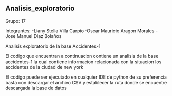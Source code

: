 Analisis_exploratorio
----------------
Grupo: 17

Integrantes: -Liany Stella Villa Carpio -Oscar Mauricio Aragon Morales -Jose Manuel Diaz Bolaños

Analisis exploratorio de la base Accidentes-1

El codigo que encuentran a continuacion contiene un analisis de la base accidentes-1 la cual contiene informacion relacionada con la situacion los accidentes de la ciudad de new york

El codigo puede ser ejecutado en cualquier IDE de python de su preferencia basta con descargar el archivo CSV y establecer la ruta donde se encuentre descargada la base de datos
